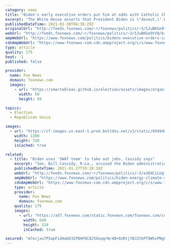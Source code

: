 ```yaml
---
category: news
title: "Biden's early executive orders put him at odds with Catholic Church"
excerpt: "The White House asserts that President Biden is \"devout,\" but many in Church leadership and among the rank-and-file have denounced his policies."
publishedDateTime: 2021-01-30T04:36:29Z
originalUrl: "http://feeds.foxnews.com/~r/foxnews/politics/~3/SJuBKGe9tVQ/bidens-executive-orders-catholic-church"
webUrl: "http://feeds.foxnews.com/~r/foxnews/politics/~3/SJuBKGe9tVQ/bidens-executive-orders-catholic-church"
ampWebUrl: "https://www.foxnews.com/politics/bidens-executive-orders-catholic-church.amp"
cdnAmpWebUrl: "https://www-foxnews-com.cdn.ampproject.org/c/s/www.foxnews.com/politics/bidens-executive-orders-catholic-church.amp"
type: article
quality: 175
heat: -1
published: false

provider:
  name: Fox News
  domain: foxnews.com
  images:
    - url: "https://smartableai.github.io/election/assets/images/organizations/foxnews.com-50x50.jpg"
      width: 50
      height: 50

topics:
  - Election
  - Republican Voice

images:
  - url: "https://cf-images.us-east-1.prod.boltdns.net/v1/static/694940094001/3a49a324-5f30-4b69-97c2-9d9175f94a48/3d8f7535-62b6-4e2b-b2bf-51ba9ec2f29b/1280x720/match/image.jpg"
    width: 1280
    height: 720
    isCached: true

related:
  - title: "Biden uses 'SWAT team' to take out jobs, Cassidy says"
    excerpt: "Sen. Bill Cassidy, R-La., accused the Biden administration of being unsympathetic toward the thousands of Americans whose jobs were lost due to new policies put into effect in the first days of the new presidency."
    publishedDateTime: 2021-01-27T19:28:18Z
    webUrl: "http://feeds.foxnews.com/~r/foxnews/politics/~3/a3Q4CiLUqf4/biden-energy-climate-swat-team-take-out-jobs-cassidy"
    ampWebUrl: "https://www.foxnews.com/politics/biden-energy-climate-swat-team-take-out-jobs-cassidy.amp"
    cdnAmpWebUrl: "https://www-foxnews-com.cdn.ampproject.org/c/s/www.foxnews.com/politics/biden-energy-climate-swat-team-take-out-jobs-cassidy.amp"
    type: article
    provider:
      name: Fox News
      domain: foxnews.com
    quality: 175
    images:
      - url: "https://a57.foxnews.com/static.foxnews.com/foxnews.com/content/uploads/2021/01/640/320/Jennifer-Granholm-Energy-Secretary-Nominee-AP.jpg?ve=1&tl=1"
        width: 640
        height: 320
        isCached: true

secured: "m7ocjxu7PIwpFiGHabD3IPBHFQC825OoqqrN/4B+OzRtjYBJZtkPT9W5vPNgLUrAiUyo5Zd/cd4Yvm8fA0jvYw77WRSHaVqchSNBlxmwgyfOEvbR8Z+kpHdRNtdP4/W1wl0hp9BgHujttXYxusi/01wd2LkFYS6322yLhSBS6Q4e7QtQA6El28e+v5Z98H2YHdi9vTvHD1Zw5/M+k4Zf/ZkQqvzE+mOan1LLBXtHBnRFZpFABsehH1vhSp9yXgqezlrVPPv3U+cwYsGV0ns+o8FCLeHqbjHjIIq9IllFpLmZhpmnxXATmkcjm+KLz7uVWngJsouGQa0QlnuNMtM1HIxFRKTcHpeL2LMZbt71eiY=;r7lAKn4BIq8z4wDZiQ0fLg=="
---
```


